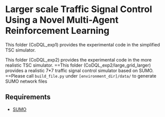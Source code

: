 # Larger scale Traffic Signal Control Using a Novel Multi-Agent Reinforcement Learning

This folder (CoDQL_exp1) provides the experimental code in the simplified TSC simulator.

This folder (CoDQL_exp2) provides the experimental code in the more realistic TSC simulator.
  ==This folder (CoDQL_exp2/large_grid_larger) provides a realistic 7*7 traffic signal control simulator based on SUMO.
  ==Please call `build_file.py` under `[environment_dir]/data/` to generate SUMO network files
  ## Requirements
  * [SUMO](http://sumo.dlr.de/wiki/Installing)

